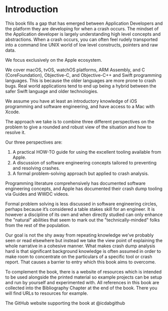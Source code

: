 # Introduction

This book fills a gap that has emerged between Application Developers and the platform they are developing for when a crash occurs.  The mindset of the Application developer is largely understanding high level concepts and abstractions.  When a crash occurs, you can often feel rudely transported into a command line UNIX world of low level constructs, pointers and raw data.

We focus exclusively on the Apple ecosystem.

We cover macOS, tvOS, watchOS platforms, ARM Assembly, and C (CoreFoundation), Objective-C, and Objective-C++ and Swift programming languages.  This is because the older languages are more prone to crash bugs.  Real world applications tend to end up being a hybrid between the safer Swift language and older technologies.

We assume you have at least an introductory knowledge of iOS programming and software engineering, and have access to a Mac with Xcode.

The approach we take is to combine three different perspectives on the problem to give a rounded and robust view of the situation and how to resolve it.

Our three perspectives are:

1. A practical HOW-TO guide for using the excellent tooling available from Apple.
1. A discussion of software engineering concepts tailored to preventing and resolving crashes.
1. A formal problem-solving approach but applied to crash analysis.


Programming literature comprehensively has documented software engineering concepts, and Apple has documented their crash dump tooling via Guides and WWDC videos.  

Formal problem solving is less discussed in software engineering circles, perhaps because it’s considered a table stakes skill for an engineer.  It is however a discipline of its own and when directly studied can only enhance the "natural" abilities that seem to mark out the "technically-minded" folks from the rest of the population.

Our goal is not the shy away from repeating knowledge we’ve probably seen or read elsewhere but instead we take the view point of explaining the whole narrative in a cohesive manner.  What makes crash dump analysis hard is that significant background knowledge is often assumed in order to make room to concentrate on the particulars of a specific tool or crash report.  That causes a barrier to entry which this book aims to overcome.

To complement the book, there is a website of resources which is intended to be used alongside the printed material so example projects can be setup and run by yourself and experimented with.  All references in this book are collected into the Bibliography Chapter at the end of the book.  There you will find URLs to resources for example.

The GitHub website supporting the book at @icdabgithub
